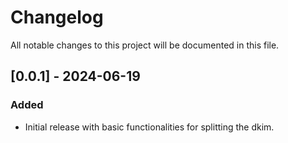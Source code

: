 # Changelog

All notable changes to this project will be documented in this file.

## [0.0.1] - 2024-06-19

### Added

-   Initial release with basic functionalities for splitting the dkim.
